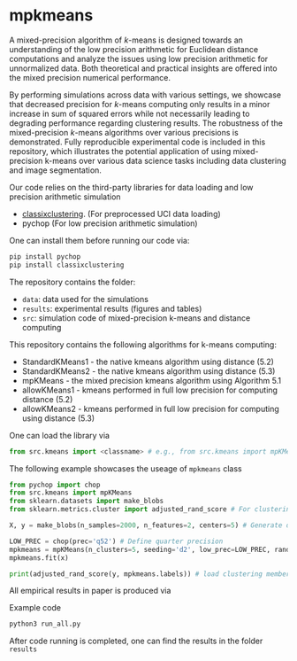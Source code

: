 # mpkmeans


A mixed-precision algorithm of $k$-means is designed towards an understanding of the low precision arithmetic for Euclidean distance computations and analyze the issues using low precision arithmetic for unnormalized data. Both theoretical and practical insights are offered into the mixed precision numerical performance.

By performing simulations across data with various settings, we showcase that decreased precision for $k$-means computing only results in a minor increase in sum of squared errors while not necessarily leading to degrading performance regarding clustering results. The robustness of the mixed-precision $k$-means algorithms over various precisions is demonstrated. Fully reproducible experimental code is included in this repository, which illustrates the potential application of using mixed-precision k-means over various data science tasks including data clustering and image segmentation.

Our code relies on the third-party libraries for data loading and low precision arithmetic simulation

- [classixclustering](https://pages.github.com/nla-group/classix). (For preprocessed UCI data loading)
- pychop (For low precision arithmetic simulation)


One can install them before running our code via:
```Bash
pip install pychop
pip install classixclustering
```


The repository contains the folder:

- ``data``: data used for the simulations
- ``results``: experimental results (figures and tables)
- ``src``: simulation code of mixed-precision k-means and distance computing

This repository contains the following algorithms for k-means computing:
* StandardKMeans1  - the native kmeans algorithm using distance (5.2)
* StandardKMeans2 - the native kmeans algorithm using distance (5.3)  
* mpKMeans - the mixed precision kmeans algorithm using Algorithm 5.1
* allowKMeans1 - kmeans performed in full low precision for computing distance (5.2)
* allowKMeans2 - kmeans performed in full low precision for computing using distance (5.3)

One can load the library via 

```Python
from src.kmeans import <classname> # e.g., from src.kmeans import mpKMeans
```

The following example showcases the useage of ``mpkmeans`` class

```Python
from pychop import chop
from src.kmeans import mpKMeans
from sklearn.datasets import make_blobs
from sklearn.metrics.cluster import adjusted_rand_score # For clustering quality evaluation

X, y = make_blobs(n_samples=2000, n_features=2, centers=5) # Generate data with 5 clusters

LOW_PREC = chop(prec='q52') # Define quarter precision
mpkmeans = mpKMeans(n_clusters=5, seeding='d2', low_prec=LOW_PREC, random_state=0, verbose=1)
mpkmeans.fit(x)

print(adjusted_rand_score(y, mpkmeans.labels)) # load clustering membership via mpkmeans.labels
```



All empirical results in paper is produced via 

Example code
```Python
python3 run_all.py
```

After code running is completed, one can find the results in the folder ``results``
